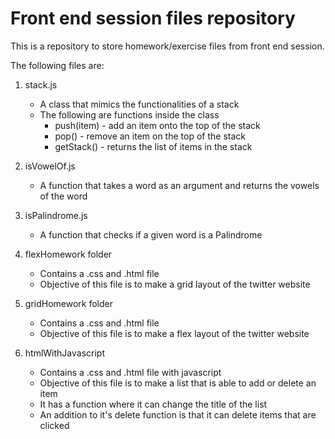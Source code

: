 # Front end session files repository
This is a repository to store homework/exercise files from front end session.

The following files are:
1. stack.js
   - A class that mimics the functionalities of a stack
   - The following are functions inside the class
      - push(item) - add an item onto the top of the stack
      - pop() -  remove an item on the top of the stack
      - getStack() - returns the list of items in the stack

2. isVowelOf.js
   - A function that takes a word as an argument and returns the vowels of the word

3. isPalindrome.js
   - A function that checks if a given word is a Palindrome

4. flexHomework folder
   - Contains a .css and .html file
   - Objective of this file is to make a grid layout of the twitter website

5. gridHomework folder
   - Contains a .css and .html file
   - Objective of this file is to make a flex layout of the twitter website

6. htmlWithJavascript
   - Contains a .css and .html file with javascript
   - Objective of this file is to make a list that is able to add or delete an item
   - It has a function where it can change the title of the list
   - An addition to it's delete function is that it can delete items that are clicked
   